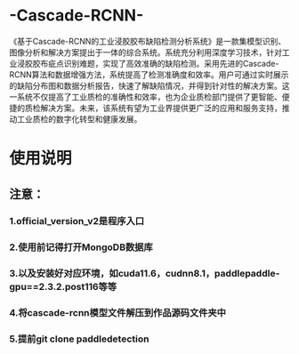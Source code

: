 # -Cascade-RCNN-
《基于Cascade-RCNN的工业浸胶胶布缺陷检测分析系统》是一款集模型识别、图像分析和解决方案提出于一体的综合系统。系统充分利用深度学习技术，针对工业浸胶胶布疵点识别难题，实现了高效准确的缺陷检测。采用先进的Cascade-RCNN算法和数据增强方法，系统提高了检测准确度和效率。用户可通过实时展示的缺陷分布图和数据分析报告，快速了解缺陷情况，并得到针对性的解决方案。这一系统不仅提高了工业质检的准确性和效率，也为企业质检部门提供了更智能、便捷的质检解决方案。未来，该系统有望为工业界提供更广泛的应用和服务支持，推动工业质检的数字化转型和健康发展。

# 使用说明
## 注意：
### 1.official_version_v2是程序入口
### 2.使用前记得打开MongoDB数据库
### 3.以及安装好对应环境，如cuda11.6，cudnn8.1，paddlepaddle-gpu==2.3.2.post116等等
### 4.将cascade-rcnn模型文件解压到作品源码文件夹中
### 5.提前git clone paddledetection
